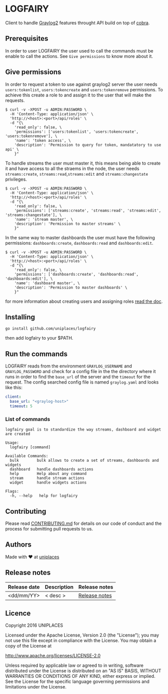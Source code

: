 # LOGFAIRY

Client to handle [Graylog2](https://www.graylog.org/) features throught API build on top of [cobra](https://github.com/spf13/cobra).

## Prerequisites

In order to user LOGFAIRY the user used to call the commands must be enable to call the actions. See `Give permissions` to know more about it.

## Give permissions

In order to request a token to use against graylog2 server the user needs `users:tokenlist`, `users:tokencreate` and `users:tokenremove` permissions. To achieve this create a role to and assign it to the user that will make the requests.

```shell
$ curl -v -XPOST -u ADMIN:PASSWORD \
  -H 'Content-Type: application/json' \
  'http://<host>:<port>/api/roles' \
  -d "{\
    'read_only': false, \
    'permissions': ['users:tokenlist', 'users:tokencreate', 'users:tokenremove'], \
    'name': 'token access', \
    'description': 'Permission to query for token, mandatatory to use api' \
    }"
```

To handle streams the user must master it, this means being able to create it and have access to all the straems in the node, the user needs `streams:create`, `streams:read`,`streams:edit` and `streams:changestate` privileges.

```shell
$ curl -v -XPOST -u ADMIN:PASSWORD \
  -H 'Content-Type: application/json' \
  'http://<host>:<port>/api/roles' \
  -d "{\
    'read_only': false, \
    'permissions': ['streams:create', 'streams:read', 'streams:edit', 'streams:changestate'], \
    'name': 'stream master', \
    'description': 'Permission to master streams' \
    }"
```

In the same way to master dashboards the user must have the following permissions: `dashboards:create`, `dashboards:read` and `dashboards:edit`.

```shell
$ curl -v -XPOST -u ADMIN:PASSWORD \
  -H 'Content-Type: application/json' \
  'http://<host>:<port>/api/roles' \
  -d "{\
    'read_only': false, \
    'permissions': ['dashboards:create', 'dashboards:read', 'dashboards:edit'], \
    'name': 'dashboard master', \
    'description': 'Permission to master dashboards' \
    }"
```

for more information about creating users and assigning roles [read the doc](http://docs.graylog.org/en/2.1/pages/users_and_roles/system_users.html).

## Installing

```shell
go install github.com/uniplaces/logfairy
```

then add logfairy to your $PATH.

## Run the commands

LOGFAIRY reads from the environment `GRAYLOG_USERNAME` and `GRAYLOG_PASSWORD` and check for a config file in the the directory where it runs in order to find the `base_url` of the server and the `timeout` for the request. The config searched config file is named `graylog.yaml` and looks like this:

```yaml
client:
  base_url: "<graylog-host>"
  timeout: 5
```

### List of commands

```shell
logfairy goal is to standardize the way streams, dashboard and widget are created

Usage:
  logfairy [command]

Available Commands:
  bulk        bulk allows to create a set of streams, dashboards and widgets
  dashboard   handle dashboards actions
  help        Help about any command
  stream      handle stream actions
  widget      handle widgets actions

Flags:
  -h, --help   help for logfairy
```

## Contributing

Please read [CONTRIBUTING.md](https://gist.github.com/PurpleBooth/b24679402957c63ec426) for details on our code of conduct and the process for submitting pull requests to us.

## Authors

Made with :heart: at [uniplaces](www.uniplaces.com)

## Release notes

| Release date | Description | Release notes         |
| ------------ | ----------- | --------------------- |
| <dd/mm/YY>   | < desc >    | [Release notes](link) |

## Licence

Copyright 2016 UNIPLACES

Licensed under the Apache License, Version 2.0 (the "License");
you may not use this file except in compliance with the License.
You may obtain a copy of the License at

http://www.apache.org/licenses/LICENSE-2.0

Unless required by applicable law or agreed to in writing, software
distributed under the License is distributed on an "AS IS" BASIS,
WITHOUT WARRANTIES OR CONDITIONS OF ANY KIND, either express or implied.
See the License for the specific language governing permissions and
limitations under the License.
